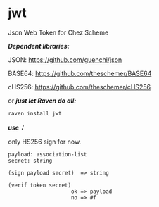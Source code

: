 # jwt
Json Web Token for Chez Scheme


***Dependent libraries:***

JSON: https://github.com/guenchi/json

BASE64: https://github.com/theschemer/BASE64

cHS256: https://github.com/theschemer/cHS256

or ***just let Raven do all:***

`raven install jwt`


***use：***

only HS256 sign for now.

```
payload: association-list
secret: string

(sign payload secret)  => string

(verif token secret)   
                    ok => payload
                    no => #f
```
